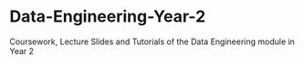 # Data-Engineering-Year-2
Coursework, Lecture Slides and Tutorials of the Data Engineering module in Year 2
